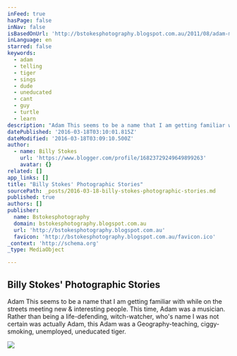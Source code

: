 ```yaml
---
inFeed: true
hasPage: false
inNav: false
isBasedOnUrl: 'http://bstokesphotography.blogspot.com.au/2011/08/adam-my-musical-mate.html'
inLanguage: en
starred: false
keywords:
  - adam
  - telling
  - tiger
  - sings
  - dude
  - uneducated
  - cant
  - guy
  - turtle
  - learn
description: "Adam This seems to be a name that I am getting familiar with while on the streets meeting new & interesting people. This time, Adam was a musician. Rather than being a life-defending, witch-watcher, who's name I was not certain was actually Adam, this Adam was a Geography-teaching, ciggy-smoking, unemployed, uneducated tiger."
datePublished: '2016-03-18T03:10:01.815Z'
dateModified: '2016-03-18T03:09:10.500Z'
author:
  - name: Billy Stokes
    url: 'https://www.blogger.com/profile/16823729249649899263'
    avatar: {}
related: []
app_links: []
title: "Billy Stokes' Photographic Stories"
sourcePath: _posts/2016-03-18-billy-stokes-photographic-stories.md
published: true
authors: []
publisher:
  name: Bstokesphotography
  domain: bstokesphotography.blogspot.com.au
  url: 'http://bstokesphotography.blogspot.com.au'
  favicon: 'http://bstokesphotography.blogspot.com.au/favicon.ico'
_context: 'http://schema.org'
_type: MediaObject

---
```

<article style=""><h1>Billy Stokes' Photographic Stories</h1><p>Adam This seems to be a name that I am getting familiar with while on the streets meeting new &amp; interesting people. This time, Adam was a musician. Rather than being a life-defending, witch-watcher, who's name I was not certain was actually Adam, this Adam was a Geography-teaching, ciggy-smoking, unemployed, uneducated tiger.</p><img src="http://2.bp.blogspot.com/-Me8tigiho1o/TlKCaIXDZJI/AAAAAAAAAF4/4on6ED8ikR8/s1600/_MG_0176.jpg" /></article>